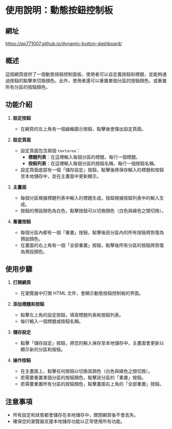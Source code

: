 # 使用說明：動態按鈕控制板

## 網址
https://pp771007.github.io/dynamic-button-dashboard/

## 概述
這個網頁提供了一個動態按鈕控制面板，使用者可以自定義按鈕和標題，並能夠通過按鈕的點擊來切換顏色。此外，使用者還可以重置單個分區的按鈕顏色，或重置所有分區的按鈕顏色。

## 功能介紹

1. **設定按鈕**
   - 在網頁的左上角有一個齒輪圖示按鈕，點擊後會彈出設定頁面。

2. **設定頁面**
   - 設定頁面包含兩個 `textarea`：
     - **標題列表**：在這裡輸入每個分區的標題，每行一個標題。
     - **按鈕列表**：在這裡輸入每個分區的按鈕名稱，每行一個按鈕名稱。
   - 設定頁面底部有一個「儲存設定」按鈕，點擊後將保存輸入的標題和按鈕至本地儲存中，並在主畫面中更新顯示。

3. **主畫面**
   - 每個分區根據標題列表中輸入的標題生成，按鈕根據按鈕列表中的輸入生成。
   - 按鈕的預設顏色為白色，點擊按鈕可以切換顏色（白色與綠色之間切換）。

4. **重置按鈕**
   - 每個分區內都有一個「重置」按鈕，點擊後該分區內的所有按鈕將恢復為預設顏色。
   - 在畫面的右上角有一個「全部重置」按鈕，點擊後所有分區的按鈕將恢復為預設顏色。

## 使用步驟

1. **打開網頁**
   - 在瀏覽器中打開 HTML 文件，會顯示動態按鈕控制板的界面。

2. **添加標題和按鈕**
   - 點擊左上角的設定按鈕，填寫標題列表和按鈕列表。
   - 每行輸入一個標題或按鈕名稱。

3. **儲存設定**
   - 點擊「儲存設定」按鈕，將您的輸入保存至本地儲存中，主畫面會更新以顯示新的分區和按鈕。

4. **操作按鈕**
   - 在主畫面上，點擊任何按鈕以切換其顏色（白色與綠色之間切換）。
   - 若需要重置某個分區的按鈕顏色，點擊該分區的「重置」按鈕。
   - 若需要重置所有分區的按鈕顏色，點擊畫面右上角的「全部重置」按鈕。

## 注意事項
- 所有設定和狀態都會儲存在本地儲存中，關閉網頁後不會丟失。
- 確保您的瀏覽器支援本地儲存功能以正常使用所有功能。
